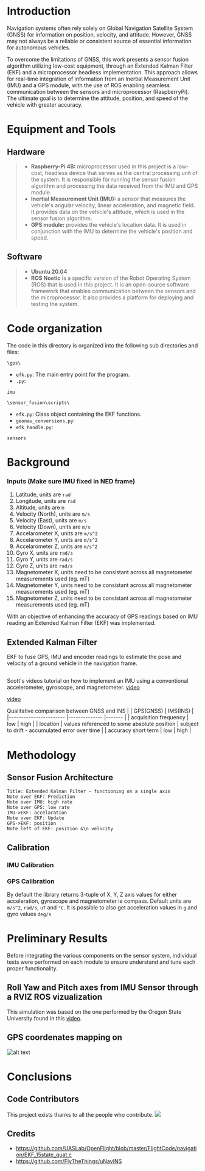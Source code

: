 # Introduction

Navigation systems often rely solely on Global Navigation Satellite System (GNSS) for information on position, velocity, and attitude. However, GNSS may not always be a reliable or consistent source of essential information for autonomous vehicles.

To overcome the limitations of GNSS, this work presents a sensor fusion algorithm utilizing low-cost equipment, through an Extended Kalman Filter (EKF) and a microprocessor headless implementation. This approach allows for real-time integration of information from an Inertial Measurement Unit (IMU) and a GPS module, with the use of ROS enabling seamless communication between the sensors and microprocessor (RaspberryPi). The ultimate goal is to determine the attitude, position, and speed of the vehicle with greater accuracy.

# Equipment and Tools
## Hardware
> - **Raspberry-Pi 4B:**
>  microprocessor used in this project is a low-cost, headless device that serves as the central processing unit of the system. It is responsible for running the sensor fusion algorithm and processing the data received from the IMU and GPS module.
> - **Inertial Measurement Unit (IMU):**
>  a sensor that measures the vehicle's angular velocity, linear acceleration, and magnetic field. It provides data on the vehicle's attitude, which is used in the sensor fusion algorithm.
> - **GPS module:**
> provides the vehicle's location data. It is used in conjunction with the IMU to determine the vehicle's position and speed.
## Software
> - **Ubuntu 20.04**
> - **ROS Noetic**
> is a specific version of the Robot Operating System (ROS) that is used in this project. It is an open-source software framework that enables communication between the sensors and the microprocessor. It also provides a platform for deploying and testing the system.

# Code organization

The code in this directory is organized into the following sub directories and files:

`\gps\`

  - `efk.py`: The main entry point for the program.
  - `.py`: 


`imu`

`\sensor_fusion\scripts\`

  - `efk.py`: Class object containing the EKF functions.
  - `geonav_conversions.py`: 
  - `efk_handle.py`: 

`sensors`


# Background



### Inputs (Make sure IMU fixed in NED frame)
1) Latitude, units are `rad`
2) Longitude, units are `rad`
3) Altitude, units are `m`
4) Velocity (North), units are `m/s`
5) Velocity (East), units are `m/s`
6) Velocity (Down), units are `m/s`
7) Accelarometer X, units are `m/s^2`
8) Accelarometer Y, units are `m/s^2`
9) Accelarometer Z, units are `m/s^2`
10) Gyro X, units are `rad/s`
11) Gyro Y, units are `rad/s`
12) Gyro Z, units are `rad/s`
13) Magnetometer X, units need to be consistant across all magnetometer measurements used (eg. mT)
14) Magnetometer Y, units need to be consistant across all magnetometer measurements used (eg. mT)
15) Magnetometer Z, units need to be consistant across all magnetometer measurements used (eg. mT)

With an objective of enhancing the accuracy of GPS readings based on IMU reading an Extended Kalman Filter (EKF) was implemented.
## Extended Kalman Filter
EKF to fuse GPS, IMU and encoder readings to estimate the pose and velocity of a ground vehicle in the navigation frame.

## 

Scott's videos
tutorial on how to implement an IMU using a conventional accelerometer, gyroscope, and magnetometer.
[video](https://www.youtube.com/watch?v=T9jXoG0QYIA&t=573s)

[video](https://www.youtube.com/watch?v=6M6wSLD-8M8&t=687s)

Qualitative comparison between GNSS and INS
|                       	| GPS(GNSS) 	| IMS(INS) 	|
|-----------------------	|--------------	|-------	|
| acquisition frequency 	|  low         	|    high 	|
| location              	|       values referenced to some absolute position     	|   subject to drift - accumulated error over time    	|
| accuracy short term   	|  low         	|      high 	|

# Methodology

## Sensor Fusion Architecture

```sequence {theme="hand"}
Title: Extended Kalman Filter - functioning on a single axis
Note over EKF: Prediction
Note over IMU: high rate
Note over GPS: low rate
IMU->EKF: accelaration
Note over EKF: Update
GPS->EKF: position
Note left of EKF: position &\n velocity 

```

## Calibration

### IMU Calibration


### GPS Calibration




By default the library returns 3-tuple of X, Y, Z axis values for either acceleration, gyroscope and magnetometer ie compass. Default units are `m/s^2`, `rad/s`, `uT` and `°C`. It is possible to also get acceleration values in `g` and gyro values `deg/s`

# Preliminary Results
Before integrating the various components on the sensor system, individual tests were performed on each module to ensure understand and tune each proper functionality.


## Roll Yaw and Pitch axes from IMU Sensor through a RVIZ ROS vizualization
This simulation was based on the one performed by the Oregon State University found in this [video](https://www.youtube.com/watch?v=a-mfCeykmYw).



## GPS coordenates mapping on 

![alt text](output_maps/tagus.png)

# Conclusions



## Code Contributors

This project exists thanks to all the people who contribute.
<a href="https://github.com/TaiPee/Robotics2/tree/bea2/autonomous_fiat/src/sensors/graphs/contributors"><img src="https://github.com/TaiPee/Robotics2/tree/bea2/autonomous_fiat/src/sensors/contributors.svg?width=890&button=false" /></a>

## Credits
* https://github.com/UASLab/OpenFlight/blob/master/FlightCode/navigation/EKF_15state_quat.c
* https://github.com/FlyTheThings/uNavINS
